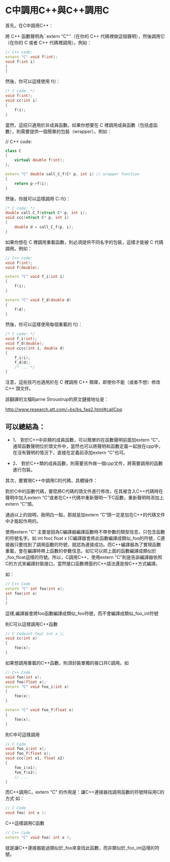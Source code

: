 # C中調用C++與C++調用C


首先，在C中調用C++：

將 C++ 函數聲明為``extern "C"''（在你的 C++ 代碼裡做這個聲明），然後調用它（在你的 C 或者 C++ 代碼裡調用）。例如：

```cpp
// C++ code:  
extern "C" void f(int);  
void f(int i)  
{  
}
```

然後，你可以這樣使用 f()：

```cpp
/* C code: */  
void f(int);  
void cc(int i)  
{  
    f(i);  
}  
```

當然，這招只適用於非成員函數。如果你想要在 C 裡調用成員函數（包括虛函數），則需要提供一個簡單的包裝（wrapper）。例如：

// C++ code:

```cpp
class C
{
    virtual double f(int);
};

extern "C" double call_C_f(C* p, int i) // wrapper function
{
    return p->f(i);
}
```

然後，你就可以這樣調用 C::f()：

```cpp
/* C code: */
double call_C_f(struct C* p, int i);
void ccc(struct C* p, int i)
{
    double d = call_C_f(p, i);
}
```

如果你想在 C 裡調用重載函數，則必須提供不同名字的包裝，這樣才能被 C 代碼調用。例如：


```cpp
// C++ code:
void f(int);
void f(double);

extern "C" void f_i(int i)
{
    f(i);
}

extern "C" void f_d(double d)
{
    f(d);
}
```

然後，你可以這樣使用每個重載的 f()：


```cpp
/* C code: */
void f_i(int);
void f_d(double);
void cccc(int i, double d)
{
    f_i(i);
    f_d(d);
    /* ... */
}
```

注意，這些技巧也適用於在 C 裡調用 C++ 類庫，即使你不能（或者不想）修改 C++ 頭文件。

該翻譯的文檔Bjarne Stroustrup的原文鏈接地址是：

http://www.research.att.com/~bs/bs_faq2.html#callCpp


## 可以總結為：


- 1、 對於C++中非類的成員函數，可以簡單的在函數聲明前面加extern “C”，通常函數聲明位於頭文件中，當然也可以將聲明和函數定義一起放在cpp中，在沒有聲明的情況下，直接在定義前添加extern “C”也可。

- 2、 對於C++類的成員函數，則需要另外做一個cpp文件，將需要調用的函數進行包裝。

其次，要實現C++中調用C的代碼，具體操作：

對於C中的函數代碼，要麼將C代碼的頭文件進行修改，在其被含入C++代碼時在聲明中加入extern “C”或者在C++代碼中重新聲明一下C函數，重新聲明時添加上extern “C”頭。

通過以上的說明，我明白一點，那就是加extern “C”頭一定是加在C++的代碼文件中才能起作用的。

使用extern "C" 主要是因為C編譯器編譯函數時不帶參數的類型信息，只包含函數的符號名字。如 int foo( float x )C編譯器會將此函數編譯成類似_foo的符號，C連接器只要找到了調用函數的符號，就認為連接成功。而C++編譯器為了實現函數重載，會在編譯時帶上函數的參數信息。如它可以把上面的函數編譯成類似於_foo_float這樣的符號。所以，C調用C++，使用extern "C"則是告訴編譯器依照C的方式來編譯封裝接口，當然接口函數裡面的C++語法還是按C++方式編譯。

如：

```cpp
// C++ Code
extern "C" int foo(int x);
int foo(int x)
{
}
```

這樣,編譯器會將foo函數編譯成類似_foo符號，而不會編譯成類似_foo_int符號

則C可以這樣調用C++函數

```cpp
// C Codeint foo( int x );
void cc(int x)
{
    foo(x);
}
```

如果想調用重載的C++函數，則須封裝單獨的接口共C調用。如


```cpp
// C++ Code
void foo(int x);
void foo(float x);
extern "C" void foo_i(int x)
{
    foo(x);
}

extern "C" void foo_f(float x)
{
    foo(x);
}
```

則C中可這樣調用

```cpp
// C Code
void foo_i(int x);
void foo_f(float x);
void ccc(int x1, float x2)
{
    foo_i(x1);
    foo_f(x2);
    // ...
}

```
而C++調用C，extern "C" 的作用是：讓C++連接器找調用函數的符號時採用C的方式 如：

```cpp
// C Code
void foo( int x );
```

C++這樣調用C函數

```cpp
// C++ Code
extern "C" void foo( int x );
```

就是讓C++連接器能過類似於_foo來查找此函數，而非類似於_foo_int這樣的符號。
